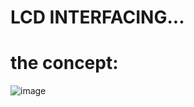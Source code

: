 # LCD INTERFACING...

# the concept:

![image](https://github.com/ssmk-problem-solver/PIC16F877A/assets/172963811/a512ed64-95be-4406-ba6d-788872af04a2)
